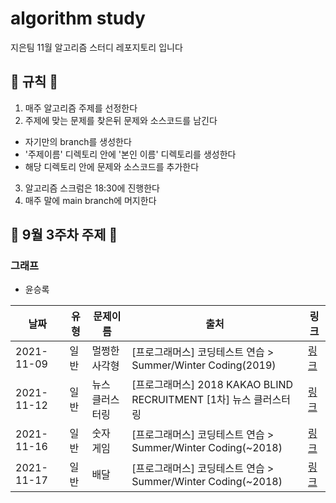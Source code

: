 # algorithm study

지은팀 11월 알고리즘 스터디 레포지토리 입니다

## 📝 규칙 📝

1. 매주 알고리즘 주제를 선정한다
2. 주제에 맞는 문제를 찾은뒤 문제와 소스코드를 남긴다

- 자기만의 branch를 생성한다
- '주제이름' 디렉토리 안에 '본인 이름' 디렉토리를 생성한다
- 해당 디렉토리 안에 문제와 소스코드를 추가한다

3. 알고리즘 스크럼은 18:30에 진행한다
4. 매주 말에 main branch에 머지한다

## 📅 9월 3주차 주제 📅

### 그래프

- 윤승록

| 날짜       | 유형 | 문제이름        | 출처                                                              | 링크                                                                                 |
| ---------- | ---- | --------------- | ----------------------------------------------------------------- | ------------------------------------------------------------------------------------ |
| 2021-11-09 | 일반 | 멀쩡한 사각형   | [프로그래머스] 코딩테스트 연습 > Summer/Winter Coding(2019)       | [링크](https://programmers.co.kr/learn/courses/30/lessons/62048)                     |
| 2021-11-12 | 일반 | 뉴스 클러스터링 | [프로그래머스] 2018 KAKAO BLIND RECRUITMENT [1차] 뉴스 클러스터링 | [링크](https://programmers.co.kr/learn/courses/30/lessons/17677?language=javascript) |
| 2021-11-16 | 일반 | 숫자 게임       | [프로그래머스] 코딩테스트 연습 > Summer/Winter Coding(~2018)      | [링크](https://programmers.co.kr/learn/courses/30/lessons/12987#)                    |
| 2021-11-17 | 일반 | 배달            | [프로그래머스] 코딩테스트 연습 > Summer/Winter Coding(~2018)      | [링크](https://programmers.co.kr/learn/courses/30/lessons/12978#)                    |
